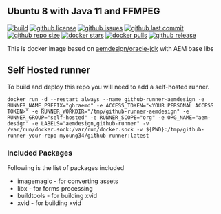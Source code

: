 ## Ubuntu 8 with Java 11 and FFMPEG

[![build](https://github.com/aem-design/docker-java-ffmpeg/actions/workflows/build.yml/badge.svg?branch=jdk11)](https://github.com/aem-design/docker-java-ffmpeg/actions/workflows/build.yml)
[![github license](https://img.shields.io/github/license/aem-design/java-ffmpeg)](https://github.com/aem-design/java-ffmpeg) 
[![github issues](https://img.shields.io/github/issues/aem-design/java-ffmpeg)](https://github.com/aem-design/java-ffmpeg) 
[![github last commit](https://img.shields.io/github/last-commit/aem-design/java-ffmpeg)](https://github.com/aem-design/java-ffmpeg) 
[![github repo size](https://img.shields.io/github/repo-size/aem-design/java-ffmpeg)](https://github.com/aem-design/java-ffmpeg) 
[![docker stars](https://img.shields.io/docker/stars/aemdesign/java-ffmpeg)](https://hub.docker.com/r/aemdesign/java-ffmpeg) 
[![docker pulls](https://img.shields.io/docker/pulls/aemdesign/java-ffmpeg)](https://hub.docker.com/r/aemdesign/java-ffmpeg) 
[![github release](https://img.shields.io/github/release/aem-design/java-ffmpeg)](https://github.com/aem-design/java-ffmpeg)

This is docker image based on [aemdesign/oracle-jdk](https://hub.docker.com/r/aemdesign/oracle-jdk/) with AEM base libs


## Self Hosted runner

To build and deploy this repo you will need to add a self-hosted runner.

```
docker run -d --restart always --name github-runner-aemdesign -e RUNNER_NAME_PREFIX="ghraemd" -e ACCESS_TOKEN="<YOUR PERSONAL ACCESS TOKEN>" -e RUNNER_WORKDIR="/tmp/github-runner-aemdesign" -e RUNNER_GROUP="self-hosted" -e RUNNER_SCOPE="org" -e ORG_NAME="aem-design" -e LABELS="aemdesign,github-runner" -v /var/run/docker.sock:/var/run/docker.sock -v ${PWD}:/tmp/github-runner-your-repo myoung34/github-runner:latest
```

### Included Packages

Following is the list of packages included

* imagemagic            - for converting assets
* libx                  - for forms processing
* buildtools            - for building xvid
* xvid            - for building xvid

